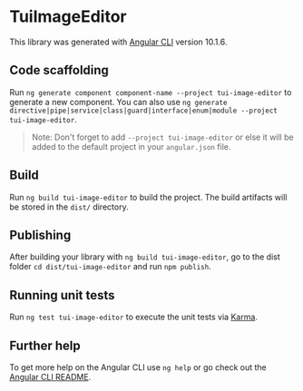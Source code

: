 # TuiImageEditor

This library was generated with [Angular CLI](https://github.com/angular/angular-cli) version 10.1.6.

## Code scaffolding

Run `ng generate component component-name --project tui-image-editor` to generate a new component. You can also use `ng generate directive|pipe|service|class|guard|interface|enum|module --project tui-image-editor`.
> Note: Don't forget to add `--project tui-image-editor` or else it will be added to the default project in your `angular.json` file. 

## Build

Run `ng build tui-image-editor` to build the project. The build artifacts will be stored in the `dist/` directory.

## Publishing

After building your library with `ng build tui-image-editor`, go to the dist folder `cd dist/tui-image-editor` and run `npm publish`.

## Running unit tests

Run `ng test tui-image-editor` to execute the unit tests via [Karma](https://karma-runner.github.io).

## Further help

To get more help on the Angular CLI use `ng help` or go check out the [Angular CLI README](https://github.com/angular/angular-cli/blob/master/README.md).

